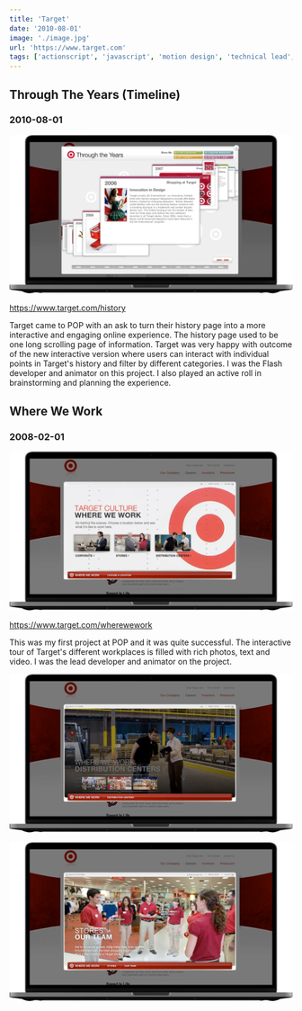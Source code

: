 ```yaml
---
title: 'Target'
date: '2010-08-01'
image: './image.jpg'
url: 'https://www.target.com'
tags: ['actionscript', 'javascript', 'motion design', 'technical lead', 'xml']
---
```


## Through The Years (Timeline)

### 2010-08-01

![Target Timeline Interface](./target-timeline.webp)

https://www.target.com/history

Target came to POP with an ask to turn their history page into a more interactive and engaging online experience. The history page used to be one long scrolling page of information. Target was very happy with outcome of the new interactive version where users can interact with individual points in Target's history and filter by different categories. I was the Flash developer and animator on this project. I also played an active roll in brainstorming and planning the experience.

## Where We Work

### 2008-02-01

![Target Timeline Interface](./target-where-we-work-1.webp)

https://www.target.com/wherewework

This was my first project at POP and it was quite successful. The interactive tour of Target's different workplaces is filled with rich photos, text and video. I was the lead developer and animator on the project.

![Target Timeline Interface](./target-where-we-work-2.webp)

![Target Timeline Interface](./target-where-we-work-3.webp)

